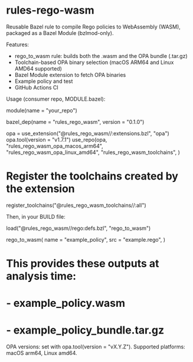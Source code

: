 # rules-rego-wasm

Reusable Bazel rule to compile Rego policies to WebAssembly (WASM), packaged as a Bazel Module (bzlmod-only).

Features:
- rego_to_wasm rule: builds both the .wasm and the OPA bundle (.tar.gz)
- Toolchain-based OPA binary selection (macOS ARM64 and Linux AMD64 supported)
- Bazel Module extension to fetch OPA binaries
- Example policy and test
- GitHub Actions CI

Usage (consumer repo, MODULE.bazel):

module(name = "your_repo")

bazel_dep(name = "rules_rego_wasm", version = "0.1.0")

opa = use_extension("@rules_rego_wasm//:extensions.bzl", "opa")
opa.tool(version = "v1.7.1")
use_repo(opa,
    "rules_rego_wasm_opa_macos_arm64",
    "rules_rego_wasm_opa_linux_amd64",
    "rules_rego_wasm_toolchains",
)

# Register the toolchains created by the extension
register_toolchains("@rules_rego_wasm_toolchains//:all")

Then, in your BUILD file:

load("@rules_rego_wasm//rego:defs.bzl", "rego_to_wasm")

rego_to_wasm(
    name = "example_policy",
    src = "example.rego",
)

# This provides these outputs at analysis time:
# - example_policy.wasm
# - example_policy_bundle.tar.gz

OPA versions: set with opa.tool(version = "vX.Y.Z"). Supported platforms: macOS arm64, Linux amd64.

